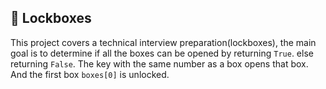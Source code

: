 ## :file_folder: Lockboxes

This project covers a technical interview preparation(lockboxes), the main goal is to determine if all the boxes can be opened by returning `True`. else returning `False`. The key with the same number as a box opens that box. And the first box `boxes[0]` is unlocked.
